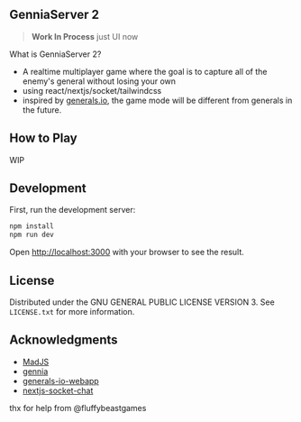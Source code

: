 ## GenniaServer 2

> **Work In Process** just UI now

What is GenniaServer 2?

- A realtime multiplayer game where the goal is to capture all of the enemy's general without losing your own
- using react/nextjs/socket/tailwindcss
- inspired by [generals.io](https://generals.io), the game mode will be different from generals in the future.

## How to Play

WIP

## Development

First, run the development server:

```bash
npm install
npm run dev
```

Open [http://localhost:3000](http://localhost:3000) with your browser to see the result.

## License

Distributed under the GNU GENERAL PUBLIC LICENSE VERSION 3. See `LICENSE.txt` for more information.

## Acknowledgments

- [MadJS](https://github.com/fluffybeastgames/MadJS/)
- [gennia](https://github.com/GenniaApp/Gennia)
- [generals-io-webapp](https://github.com/dhyegocalota/generals-io-webapp)
- [nextjs-socket-chat](https://github.com/jglchen/nextjs-socket-chat)

thx for help from @fluffybeastgames
